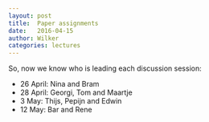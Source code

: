 ```yaml
---
layout: post
title:  Paper assignments
date:   2016-04-15
author: Wilker
categories: lectures
---
```


So, now we know who is leading each discussion session:

* 26 April: Nina and Bram
* 28 April: Georgi, Tom and Maartje
* 3 May: Thijs, Pepijn and Edwin 
* 12 May: Bar and Rene


